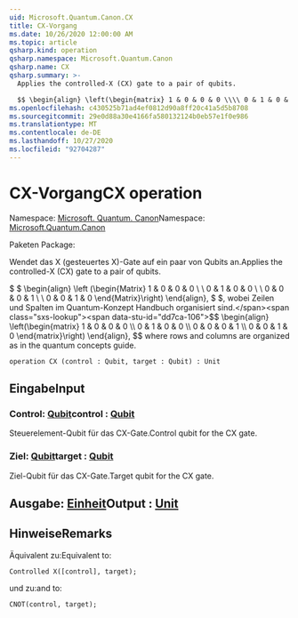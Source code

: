 ```yaml
---
uid: Microsoft.Quantum.Canon.CX
title: CX-Vorgang
ms.date: 10/26/2020 12:00:00 AM
ms.topic: article
qsharp.kind: operation
qsharp.namespace: Microsoft.Quantum.Canon
qsharp.name: CX
qsharp.summary: >-
  Applies the controlled-X (CX) gate to a pair of qubits.

  $$ \begin{align} \left(\begin{matrix} 1 & 0 & 0 & 0 \\\\ 0 & 1 & 0 & 0 \\\\ 0 & 0 & 0 & 1 \\\\ 0 & 0 & 1 & 0 \end{matrix}\right) \end{align}, $$ where rows and columns are organized as in the quantum concepts guide.
ms.openlocfilehash: c430525b71ad4ef0812d90a8ff20c41a5d5b8708
ms.sourcegitcommit: 29e0d88a30e4166fa580132124b0eb57e1f0e986
ms.translationtype: MT
ms.contentlocale: de-DE
ms.lasthandoff: 10/27/2020
ms.locfileid: "92704287"
---
```

# <a name="cx-operation"></a><span data-ttu-id="dd7ca-102">CX-Vorgang</span><span class="sxs-lookup"><span data-stu-id="dd7ca-102">CX operation</span></span>

<span data-ttu-id="dd7ca-103">Namespace: [Microsoft. Quantum. Canon](xref:Microsoft.Quantum.Canon)</span><span class="sxs-lookup"><span data-stu-id="dd7ca-103">Namespace: [Microsoft.Quantum.Canon](xref:Microsoft.Quantum.Canon)</span></span>

<span data-ttu-id="dd7ca-104">Paketen [](https://nuget.org/packages/)</span><span class="sxs-lookup"><span data-stu-id="dd7ca-104">Package: [](https://nuget.org/packages/)</span></span>


<span data-ttu-id="dd7ca-105">Wendet das X (gesteuertes X)-Gate auf ein paar von Qubits an.</span><span class="sxs-lookup"><span data-stu-id="dd7ca-105">Applies the controlled-X (CX) gate to a pair of qubits.</span></span>

<span data-ttu-id="dd7ca-106">$ $ \begin{align} \left (\begin{Matrix} 1 & 0 & 0 & 0 \\ \\ 0 & 1 & 0 & 0 \\ \\ 0 & 0 & 0 & 1 \\ \\ 0 & 0 & 1 & 0 \end{Matrix}\right) \end{align}, $ $, wobei Zeilen und Spalten im Quantum-Konzept Handbuch organisiert sind.</span><span class="sxs-lookup"><span data-stu-id="dd7ca-106">$$ \begin{align} \left(\begin{matrix} 1 & 0 & 0 & 0 \\\\ 0 & 1 & 0 & 0 \\\\ 0 & 0 & 0 & 1 \\\\ 0 & 0 & 1 & 0 \end{matrix}\right) \end{align}, $$ where rows and columns are organized as in the quantum concepts guide.</span></span>

```qsharp
operation CX (control : Qubit, target : Qubit) : Unit
```


## <a name="input"></a><span data-ttu-id="dd7ca-107">Eingabe</span><span class="sxs-lookup"><span data-stu-id="dd7ca-107">Input</span></span>

### <a name="control--qubit"></a><span data-ttu-id="dd7ca-108">Control: [Qubit](xref:microsoft.quantum.lang-ref.qubit)</span><span class="sxs-lookup"><span data-stu-id="dd7ca-108">control : [Qubit](xref:microsoft.quantum.lang-ref.qubit)</span></span>

<span data-ttu-id="dd7ca-109">Steuerelement-Qubit für das CX-Gate.</span><span class="sxs-lookup"><span data-stu-id="dd7ca-109">Control qubit for the CX gate.</span></span>


### <a name="target--qubit"></a><span data-ttu-id="dd7ca-110">Ziel: [Qubit](xref:microsoft.quantum.lang-ref.qubit)</span><span class="sxs-lookup"><span data-stu-id="dd7ca-110">target : [Qubit](xref:microsoft.quantum.lang-ref.qubit)</span></span>

<span data-ttu-id="dd7ca-111">Ziel-Qubit für das CX-Gate.</span><span class="sxs-lookup"><span data-stu-id="dd7ca-111">Target qubit for the CX gate.</span></span>



## <a name="output--unit"></a><span data-ttu-id="dd7ca-112">Ausgabe: [Einheit](xref:microsoft.quantum.lang-ref.unit)</span><span class="sxs-lookup"><span data-stu-id="dd7ca-112">Output : [Unit](xref:microsoft.quantum.lang-ref.unit)</span></span>



## <a name="remarks"></a><span data-ttu-id="dd7ca-113">Hinweise</span><span class="sxs-lookup"><span data-stu-id="dd7ca-113">Remarks</span></span>

<span data-ttu-id="dd7ca-114">Äquivalent zu:</span><span class="sxs-lookup"><span data-stu-id="dd7ca-114">Equivalent to:</span></span>

```qsharp
Controlled X([control], target);
```

<span data-ttu-id="dd7ca-115">und zu:</span><span class="sxs-lookup"><span data-stu-id="dd7ca-115">and to:</span></span>

```qsharp
CNOT(control, target);
```